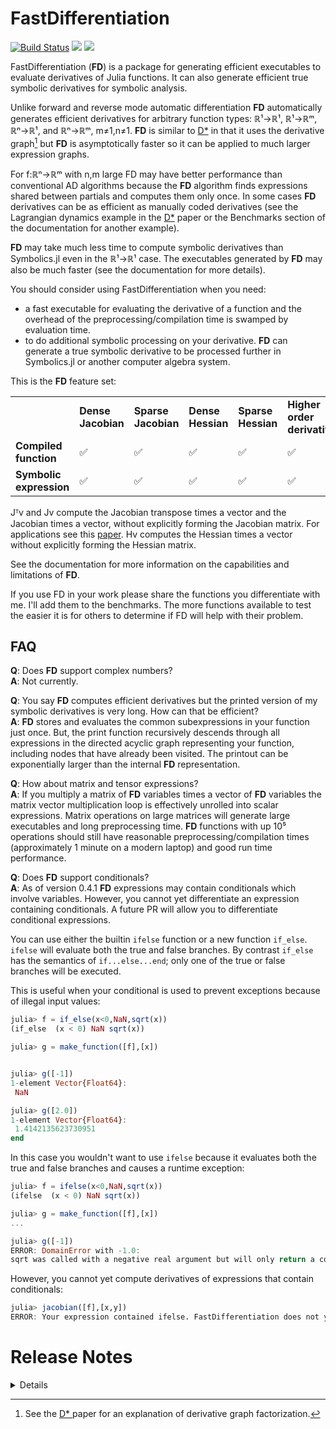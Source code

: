 # FastDifferentiation

[![Build Status](https://github.com/brianguenter/FastDifferentiation.jl/actions/workflows/CI.yml/badge.svg?branch=main)](https://github.com/brianguenter/FastDifferentiation.jl/actions/workflows/CI.yml?query=branch%3Amain) [![](https://img.shields.io/badge/docs-stable-blue.svg)](https://brianguenter.github.io/FastDifferentiation.jl/stable) [![](https://img.shields.io/badge/docs-dev-blue.svg)](https://brianguenter.github.io/FastDifferentiation.jl/dev)



FastDifferentiation (**FD**) is a package for generating efficient executables to evaluate derivatives of Julia functions. It can also generate efficient true symbolic derivatives for symbolic analysis. 

Unlike forward and reverse mode automatic differentiation **FD** automatically generates efficient derivatives for arbitrary function types: ℝ¹->ℝ¹, ℝ¹->ℝᵐ, ℝⁿ->ℝ¹, and ℝⁿ->ℝᵐ, m≠1,n≠1. **FD** is similar to [D*](https://www.microsoft.com/en-us/research/publication/the-d-symbolic-differentiation-algorithm/) in that it uses the derivative graph[^a] but **FD** is asymptotically faster so it can be applied to much larger expression graphs.

For f:ℝⁿ->ℝᵐ with n,m large FD may have better performance than conventional AD algorithms because the **FD** algorithm finds expressions shared between partials and computes them only once. In some cases **FD** derivatives can be as efficient as manually coded derivatives (see the Lagrangian dynamics example in the [D*](https://www.microsoft.com/en-us/research/publication/the-d-symbolic-differentiation-algorithm/) paper or the Benchmarks section of the documentation for another example).

 **FD** may take much less time to compute symbolic derivatives than Symbolics.jl even in the ℝ¹->ℝ¹ case. The executables generated by **FD** may also be much faster (see the documentation for more details). 

You should consider using FastDifferentiation when you need: 
* a fast executable for evaluating the derivative of a function and the overhead of the preprocessing/compilation time is swamped by evaluation time.
* to do additional symbolic processing on your derivative. **FD** can generate a true symbolic derivative to be processed further in Symbolics.jl or another computer algebra system.

This is the **FD** feature set:

<table>
<tr>
<td> <b></b>
<td> <b>Dense Jacobian</b> <td>  <b>Sparse Jacobian</b> </td> 
<td>  <b>Dense Hessian</b> </td><td>  <b> Sparse Hessian</b> </td> 
<td>  <b>Higher order derivatives</b> </td> 
<td>  <b>Jᵀv</b> </td> 
<td>  <b>Jv</b> </td> 
<td> <b> Hv </b> </td>
</tr>
<tr>
<td> <b> Compiled function </b> </td> 
<td> ✅ </td>
<td> ✅ </td>
<td> ✅ </td>
<td> ✅  </td>
<td> ✅ </td>
<td> ✅ </td>
<td> ✅ </td>
<td> ✅ </td>
</tr>
<tr>
<td> <b> Symbolic expression </b> </td> 
<td> ✅ </td>
<td> ✅ </td>
<td> ✅ </td>
<td> ✅  </td>
<td> ✅ </td>
<td> ✅ </td>
<td> ✅ </td>
<td> ✅ </td>
</tr>

</table>

Jᵀv and Jv compute the Jacobian transpose times a vector and the Jacobian times a vector, without explicitly forming the Jacobian matrix. For applications see this [paper](https://arxiv.org/abs/1812.01892). Hv computes the Hessian times a vector without explicitly forming the Hessian matrix.

See the documentation for more information on the capabilities and limitations of **FD**.

If you use FD in your work please share the functions you differentiate with me. I'll add them to the benchmarks. The more functions available to test the easier it is for others to determine if FD will help with their problem.

## FAQ

**Q**: Does **FD** support complex numbers?  
**A**: Not currently.

**Q**: You say **FD** computes efficient derivatives but the printed version of my symbolic derivatives is very long. How can that be efficient?  
**A**: **FD** stores and evaluates the common subexpressions in your function just once. But, the print function recursively descends through all expressions in the directed acyclic graph representing your function, including nodes that have already been visited. The printout can be exponentially larger than the internal **FD** representation.

**Q**: How about matrix and tensor expressions?  
**A**: If you multiply a matrix of **FD** variables times a vector of **FD** variables the matrix vector multiplication loop is effectively unrolled into scalar expressions. Matrix operations on large matrices will generate large executables and long preprocessing time. **FD** functions with up 10⁵ operations should still have reasonable preprocessing/compilation times (approximately 1 minute on a modern laptop) and good run time performance.

**Q**: Does **FD** support conditionals?  
**A**: As of version 0.4.1 **FD** expressions may contain conditionals which involve variables. However, you cannot yet differentiate an expression containing conditionals. A future PR will allow you to differentiate conditional expressions. 

You can use either the builtin `ifelse` function or a new function `if_else`. `ifelse` will evaluate both the true and false branches. By contrast `if_else` has the semantics of `if...else...end`; only one of the true or false branches will be executed. 

This is useful when your conditional is used to prevent exceptions because of illegal input values:
```julia
julia> f = if_else(x<0,NaN,sqrt(x))
(if_else  (x < 0) NaN sqrt(x))

julia> g = make_function([f],[x])


julia> g([-1])
1-element Vector{Float64}:
 NaN

julia> g([2.0])
1-element Vector{Float64}:
 1.4142135623730951
end
```
In this case you wouldn't want to use `ifelse` because it evaluates both the true and false branches and causes a runtime exception:
```julia
julia> f = ifelse(x<0,NaN,sqrt(x))
(ifelse  (x < 0) NaN sqrt(x))

julia> g = make_function([f],[x])
...

julia> g([-1])
ERROR: DomainError with -1.0:
sqrt was called with a negative real argument but will only return a complex result if called with a complex argument. Try sqrt(Complex(x)).
```

However, you cannot yet compute derivatives of expressions that contain conditionals:
```julia
julia> jacobian([f],[x,y])
ERROR: Your expression contained ifelse. FastDifferentiation does not yet support differentiation through ifelse or any of these conditionals (max, min, copysign, &, |, xor, <, >, <=, >=, !=, ==, signbit, isreal, iszero, isfinite, isnan, isinf, isinteger, !)
```

# Release Notes
<details>
v0.3.2 - make_function now generates functions that have much faster LLVM compile time for all constant input arguments. It now generates code to do this

result = [c1,c2,....]

instead of assigning every element of the array in code:

#old way
result[1] = c1
result[2] = c2
...

This is especially useful for large constant Jacobians. LLVM code generation in the old method could take a very long time (many minutes for constant Jacobians with 100,000+ entries). make_function and LLVM code generation time for constant Jacobians is now much faster, on the order of 20 seconds for a 10000x10000 constant dense Jacobian.

Better algebraic simplification of sums of products. Now this input expression `3x + 5x` will be simplified to `8x`. Before it was left as `3x + 5x`.

v0.3.1 - Code generation is smarter about initializing in place arrays with zeros. Previously it initialized all array elements even if most of them not identically zero and would be set to a properly defined value elsewhere in the code. This especially improves performance for functions where no or few elements are identically zero.

v0.3.0 - BREAKING CHANGE. `make_function` called with `in_place` = true now returns an anonymous function which takes the in place result matrix as the first argument. Prior to this the result matrix was the second argument.

```julia
function main()
     x = FD.make_variables(:x, 5)
     y = FD.make_variables(:y, 5)

     f! = FD.make_function([sum(x), sum(y)], x, y; in_place=true)

     result = zeros(2)
     x = rand(5)
     y = rand(5)

     f!(result, [x; y]) #in place matrix argument now comes first instead of second.
     #f!([x;y], result) #this used to work but now will raise an exception 
     # unless [x;y] and result are the same size in which case the answer will just be wrong.
     return result, (sum(x), sum(y))
end
```

v0.2.9: Added `init_with_zeros` keyword argument to make_function. If this argument is false then the runtime generated function will not zero the in place array, otherwise it will. 

This can significantly improve performance for matrices that are somewhat sparse (say 3/4 of elements identically zero) but not sparse enough that a sparse matrix is efficient. In cases like this setting array elements to zero on every call to the runtime generated function can take more time than evaluating the non-zero array element expressions. 
     
This argument is only active if rhe `in_place` argument is true. 
</details>


[^a]: See the [D* ](https://www.microsoft.com/en-us/research/publication/the-d-symbolic-differentiation-algorithm/) paper for an explanation of derivative graph factorization. 

